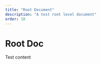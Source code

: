 ```yaml
---
title: "Root Document"
description: "A test root level document"
order: 10
---
```


# Root Doc
Test content 
